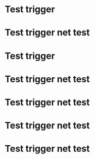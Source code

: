 # Test trigger
# Test trigger net test
# Test trigger
# Test trigger net test
# Test trigger net test
# Test trigger net test
# Test trigger net test
